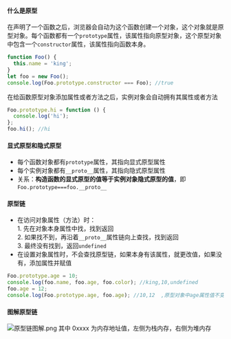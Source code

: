 #### 什么是原型

在声明了一个函数之后，浏览器会自动为这个函数创建一个对象，这个对象就是原型对象。每个函数都有一个`prototype`属性，该属性指向原型对象，这个原型对象中包含一个`constructor`属性，该属性指向函数本身。

```js
function Foo() {
  this.name = 'king';
}
let foo = new Foo();
console.log(Foo.prototype.constructor === Foo); //true
```

在给函数原型对象添加属性或者方法之后，实例对象会自动拥有其属性或者方法

```js
Foo.prototype.hi = function () {
  console.log('hi');
};
foo.hi(); //hi
```

#### 显式原型和隐式原型

- 每个函数对象都有`prototype`属性，其指向显式原型属性
- 每个实例对象都有`__proto__`属性，其指向隐式原型属性
- 关系：**构造函数的显式原型的值等于实例对象隐式原型的值**，即`Foo.prototype===foo.__proto__`

#### 原型链

- 在访问对象属性（方法）时：<br> 1. 先在对象本身属性中找，找到返回<br> 2. 如果找不到，再沿着`__proto__`属性链向上查找，找到返回<br> 3. 最终没有找到，返回`undefined`
- 在设置对象属性时，不会查找原型链，如果本身有该属性，就更改值，如果没有，添加属性并赋值

```js
Foo.prototype.age = 10;
console.log(foo.name, foo.age, foo.color); //king,10,undefined
foo.age = 12;
console.log(Foo.prototype.age, foo.age); //10,12  ,原型对象中age属性值不变
```

#### 图解原型链

![原型链图解.png](https://upload-images.jianshu.io/upload_images/13613564-4e300fa0f1f247cb.png?imageMogr2/auto-orient/strip%7CimageView2/2/w/1240)
其中 0xxxx 为内存地址值，左侧为栈内存，右侧为堆内存
